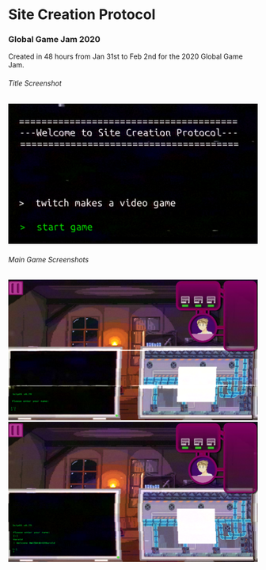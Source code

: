 # Site Creation Protocol
### Global Game Jam 2020

Created in 48 hours from Jan 31st to Feb 2nd for the 2020 Global Game Jam.



###### Title Screenshot
![Title Screen](/images/titleScreen.png)

###### Main Game Screenshots
![Title Screen](/images/mainScreen1.png)
![Title Screen](/images/mainScreen2.png)


